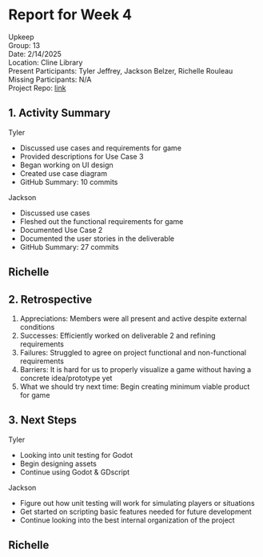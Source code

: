 # Report for Week 4
Upkeep <br />
Group: 13<br />
Date: 2/14/2025<br />
Location: Cline Library<br />
Present Participants: Tyler Jeffrey, Jackson Belzer, Richelle Rouleau<br />
Missing Participants: N/A<br />
Project Repo: [link](https://github.com/TJeffrey237/CS386Project.git)

## 1. Activity Summary
Tyler
- Discussed use cases and requirements for game
- Provided descriptions for Use Case 3
- Began working on UI design
- Created use case diagram
- GitHub Summary: 10 commits

Jackson
- Discussed use cases
- Fleshed out the functional requirements for game
- Documented Use Case 2
- Documented the user stories in the deliverable
- GitHub Summary:  27 commits

Richelle
- 

## 2. Retrospective
1. Appreciations: Members were all present and active despite external conditions
2. Successes: Efficiently worked on deliverable 2 and refining requirements
3. Failures: Struggled to agree on project functional and non-functional requirements
4. Barriers: It is hard for us to properly visualize a game without having a concrete idea/prototype yet
5. What we should try next time: Begin creating minimum viable product for game

## 3. Next Steps
Tyler
- Looking into unit testing for Godot
- Begin designing assets
- Continue using Godot & GDscript

Jackson
- Figure out how unit testing will work for simulating players or situations
- Get started on scripting basic features needed for future development
- Continue looking into the best internal organization of the project

Richelle
- 
